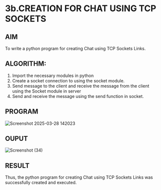 # 3b.CREATION FOR CHAT USING TCP SOCKETS
## AIM
To write a python program for creating Chat using TCP Sockets Links.
## ALGORITHM:
1. Import the necessary modules in python
2. Create a socket connection to using the socket module.
3. Send message to the client and receive the message from the client using the Socket module in
 server
4. Send and receive the message using the send function in socket.
## PROGRAM
![Screenshot 2025-03-28 142023](https://github.com/user-attachments/assets/5f16661a-9ea0-499f-ab00-b464382bf034)

## OUPUT
![Screenshot (34)](https://github.com/user-attachments/assets/f33b9b0a-eb08-4e39-9c21-72bb08b048c8)

## RESULT
Thus, the python program for creating Chat using TCP Sockets Links was successfully 
created and executed.

